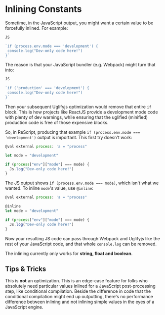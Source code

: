 # Inlining Constants

Sometime, in the JavaScript output, you might want a certain value to be forcefully inlined. For example:


```javascript
JS

`if (process.env.mode === 'development') {
 console.log("Dev-only code here!")
}`


```
The reason is that your JavaScript bundler (e.g. Webpack) might turn that into:


```javascript
JS

`if ('production' === 'development') {
 console.log("Dev-only code here!")
}`


```
Then your subsequent Uglifyjs optimization would remove that entire `if` block. This is how projects like ReactJS provide a development mode code with plenty of dev warnings, while ensuring that the uglified (minified) production code is free of those expensive blocks.

So, in ReScript, producing that example `if (process.env.mode === 'development')` output is important. This first try doesn't work:


```javascript
@val external process: 'a = "process"

let mode = "development"

if (process["env"]["mode"] === mode) {
  Js.log("Dev-only code here!")
}

```
The JS output shows `if (process.env.mode === mode)`, which isn't what we wanted. To inline `mode`'s value, use `@inline`:


```javascript
@val external process: 'a = "process"

@inline
let mode = "development"

if (process["env"]["mode"] === mode) {
  Js.log("Dev-only code here!")
}

```
Now your resulting JS code can pass through Webpack and Uglifyjs like the rest of your JavaScript code, and that whole `console.log` can be removed.

The inlining currently only works for **string, float and boolean**.

## Tips & Tricks

This is **not** an optimization. This is an edge-case feature for folks who absolutely need particular values inlined for a JavaScript post-processing step, like conditional compilation. Beside the difference in code that the conditional compilation might end up outputting, there's no performance difference between inlining and not inlining simple values in the eyes of a JavaScript engine.




